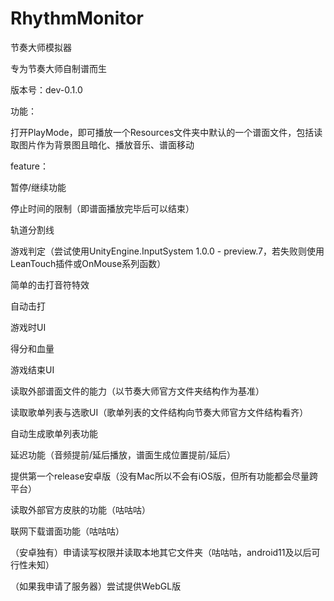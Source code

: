 # RhythmMonitor
节奏大师模拟器

专为节奏大师自制谱而生
 
版本号：dev-0.1.0

功能：

打开PlayMode，即可播放一个Resources文件夹中默认的一个谱面文件，包括读取图片作为背景图且暗化、播放音乐、谱面移动

feature：

暂停/继续功能

停止时间的限制（即谱面播放完毕后可以结束）

轨道分割线

游戏判定（尝试使用UnityEngine.InputSystem 1.0.0 - preview.7，若失败则使用LeanTouch插件或OnMouse系列函数）

简单的击打音符特效

自动击打

游戏时UI

得分和血量

游戏结束UI

读取外部谱面文件的能力（以节奏大师官方文件夹结构作为基准）

读取歌单列表与选歌UI（歌单列表的文件结构向节奏大师官方文件结构看齐）

自动生成歌单列表功能

延迟功能（音频提前/延后播放，谱面生成位置提前/延后）

提供第一个release安卓版（没有Mac所以不会有iOS版，但所有功能都会尽量跨平台）

读取外部官方皮肤的功能（咕咕咕）

联网下载谱面功能（咕咕咕）

（安卓独有）申请读写权限并读取本地其它文件夹（咕咕咕，android11及以后可行性未知）

（如果我申请了服务器）尝试提供WebGL版
